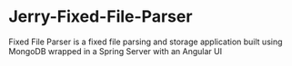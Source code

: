 # Jerry-Fixed-File-Parser
Fixed File Parser is a fixed file parsing and storage application built using MongoDB wrapped in a Spring Server with an Angular UI
